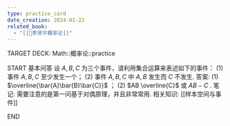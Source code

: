 ```yaml
---
type: practice_card
date_creation: 2024-01-22
related_book:
  - "[[📕李贤平概率论]]"
---
```

TARGET DECK: Math::概率论::practice

START
基本问答
设 $A,B,C$ 为三个事件，请利用集合运算来表述如下的事件：
(1) 事件 $A,B,C$ 至少发生一个；
(2) 事件 $A,B,C$ 中 $A,B$ 发生而 $C$ 不发生.
答案:
(1) $\overline{\bar{A}\bar{B}\bar{C}}$ ；
(2) $AB \overline{C}$ 或 $AB-C$ .
笔记:
需要注意的是第一问基于对偶原理，并且非常常用.
相关知识:
[[样本空间与事件]]
<!--ID: 1705904591921-->
END